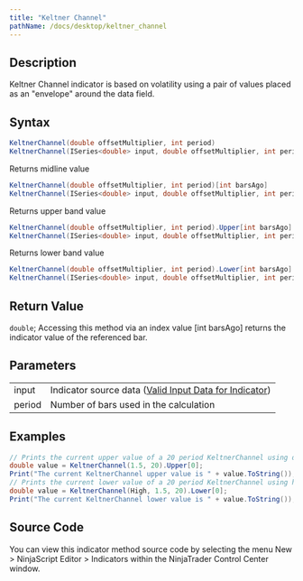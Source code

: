 ```yaml
---
title: "Keltner Channel"
pathName: /docs/desktop/keltner_channel
---
```


## Description

Keltner Channel indicator is based on volatility using a pair of values placed as an "envelope" around the data field.

## Syntax

```csharp
KeltnerChannel(double offsetMultiplier, int period)
KeltnerChannel(ISeries<double> input, double offsetMultiplier, int period)
```

Returns midline value

```csharp
KeltnerChannel(double offsetMultiplier, int period)[int barsAgo]
KeltnerChannel(ISeries<double> input, double offsetMultiplier, int period)[int barsAgo]
```

Returns upper band value

```csharp
KeltnerChannel(double offsetMultiplier, int period).Upper[int barsAgo]
KeltnerChannel(ISeries<double> input, double offsetMultiplier, int period).Upper[int barsAgo]
```

Returns lower band value

```csharp
KeltnerChannel(double offsetMultiplier, int period).Lower[int barsAgo]
KeltnerChannel(ISeries<double> input, double offsetMultiplier, int period).Lower[int barsAgo]
```

## Return Value

`double`; Accessing this method via an index value [int barsAgo] returns the indicator value of the referenced bar.

## Parameters

|  |  |
| --- | --- |
| input | Indicator source data ([Valid Input Data for Indicator](/docs/desktop/valid_input_data_for_indicator)) |
| period | Number of bars used in the calculation |

## Examples

```csharp
// Prints the current upper value of a 20 period KeltnerChannel using default price type
double value = KeltnerChannel(1.5, 20).Upper[0];
Print("The current KeltnerChannel upper value is " + value.ToString());
// Prints the current lower value of a 20 period KeltnerChannel using high price type
double value = KeltnerChannel(High, 1.5, 20).Lower[0];
Print("The current KeltnerChannel lower value is " + value.ToString());
```

## Source Code

You can view this indicator method source code by selecting the menu New > NinjaScript Editor > Indicators within the NinjaTrader Control Center window.

